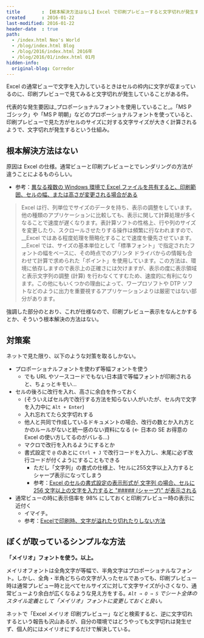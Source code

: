 ```yaml
---
title        : 【根本解決方法はなし】Excel で印刷プレビューすると文字切れが発生する件の原因と対策
created      : 2016-01-22
last-modified: 2016-01-22
header-date  : true
path:
  - /index.html Neo's World
  - /blog/index.html Blog
  - /blog/2016/index.html 2016年
  - /blog/2016/01/index.html 01月
hidden-info:
  original-blog: Corredor
---
```


Excel の通常ビューで文字を入力しているときはセルの枠内に文字が収まっているのに、印刷プレビューで見てみると文字切れが発生していることがある件。

代表的な発生要因は_プロポーショナルフォントを使用していること_。「MS P ゴシック」や「MS P 明朝」などのプロポーショナルフォントを使っていると、印刷プレビューで見た方がセルのサイズに対する文字サイズが大きく計算されるようで、文字切れが発生するという仕組み。

## 根本解決方法はない

原因は Excel の仕様。通常ビューと印刷プレビューとでレンダリングの方法が違うことによるものらしい。

- 参考：[異なる複数の Windows 環境で Excel ファイルを共有すると、印刷範囲、セルの幅、または高さが変更される場合がある](https://support.microsoft.com/ja-jp/kb/400271)

> Excel は行、列単位でサイズのデータを持ち、表示の調整をしています。他の種類のアプリケーションに比較しても、表示に関して計算処理が多くなることで速度が遅くなります。表計算ソフトの性格上、行や列のサイズを変更したり、スクロールさせたりする操作は頻繁に行なわれますので、__Excel ではある程度処理を簡略化することで速度を優先させています。__Excel では、サイズの基本単位として「標準フォント」で指定されたフォントの幅をベースに、その時点でのプリンタ ドライバからの情報も合わせて計算で求められた「ポイント」を使用しています。この方法は、環境に依存しますので表示上の正確さには欠けますが、表示の度に表示領域と表示文字列の調整 (計算) を行わなくてすむため、速度的に有利になります。この他にもいくつかの理由によって、ワープロソフトや DTP ソフトなどのように出力を重要視するアプリケーションよりは厳密ではない部分があります。

強調した部分のとおり、これが仕様なので、印刷プレビュー表示をなんとかするとか、そういう根本解決の方法はない。

## 対策案

ネットで見た限り、以下のような対策を取るしかない。

- プロポーショナルフォントを使わず等幅フォントを使う
  - でも URL やソースコードでもない日本語で等幅フォントが印刷されると、ちょっとキモい…
- セルの後ろに改行を入れ、高さに余白を作っておく
  - (そういえばセル内で改行する方法を知らない人がいたが、セル内で文字を入力中に `Alt + Enter`)
  - 入れ忘れてたら文字切れする
  - 他人と共同で作成しているドキュメントの場合、改行の数とか入れ方とかのルールがないと統一感のない資料になる (← 日本の SE お得意の Excel の使い方してるのがバレる…)
  - マクロで改行を入れるようにするとか
  - 書式設定で `@` のあとに `Ctrl + J` で改行コードを入力し、末尾に必ず改行コードが付くようにすることもできる
      - ただし「文字列」の書式の仕様上、1セルに255文字以上入力するとシャープ表示になってしまう
      - 参考：[Excel のセルの書式設定の表示形式が 文字列 の場合、セルに 256 文字以上の文字を入力すると "##### (シャープ)" が表示される](https://support.microsoft.com/ja-jp/kb/410234)
- 通常ビューの時に表示倍率を 98% にしておくと印刷プレビュー時の表示に近付く
  - イマイチ。
  - 参考：[Excelで印刷時、文字が溢れたり切れたりしない方法](http://bunsyoka.blog.fc2.com/blog-entry-52.html)

## ぼくが取っているシンプルな方法

__「メイリオ」フォントを使う。以上。__

メイリオフォントは全角文字が等幅で、半角文字はプロポーショナルなフォント。しかし、全角・半角どちらの文字が入ったセルであっても、印刷プレビュー時は通常プレビュー時と比べてセルサイズに対して文字サイズが小さくなり、通常ビューより余白が広くなるような見え方をする。_`Alt → O → S` でシート全体のスタイル定義として「メイリオ」フォントに変更しておくと良い。_

ネットで「Excel メイリオ 印刷プレビュー」などと検索すると、逆に文字切れするという報告も沢山あるが、自分の環境ではどうやっても文字切れは発生せず、個人的にはメイリオにするだけで解決している。
